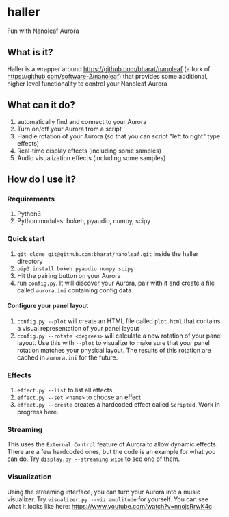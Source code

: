 # haller
Fun with Nanoleaf Aurora

## What is it?
Haller is a wrapper around https://github.com/bharat/nanoleaf (a fork of https://github.com/software-2/nanoleaf) that provides some additional, higher level functionality to control your Nanoleaf Aurora

## What can it do?
1. automatically find and connect to your Aurora
1. Turn on/off your Aurora from a script
1. Handle rotation of your Aurora (so that you can script "left to right" type effects)
1. Real-time display effects (including some samples)
1. Audio visualization effects (including some samples)

## How do I use it?

### Requirements
1. Python3
1. Python modules: bokeh, pyaudio, numpy, scipy

### Quick start
1. `git clone git@github.com:bharat/nanoleaf.git` inside the haller directory
1. `pip3 install bokeh pyaudio numpy scipy`
1. Hit the pairing button on your Aurora
1. run `config.py`. It will discover your Aurora, pair with it and create a file called `aurora.ini` containing config data.

#### Configure your panel layout
1. `config.py --plot` will create an HTML file called `plot.html` that contains a visual representation of your panel layout
1. `config.py --rotate <degrees>` will calculate a new rotation of your panel layout. Use this with `--plot` to visualize to make sure that your panel rotation matches your physical layout. The results of this rotation are cached in `aurora.ini` for the future.

### Effects
1. `effect.py --list` to list all effects
1. `effect.py --set <name>` to choose an effect
1. `effect.py --create` creates a hardcoded effect called `Scripted`. Work in progress here.

### Streaming

This uses the `External Control` feature of Aurora to allow dynamic effects. There are a few hardcoded ones, but the code is an example for what you can do. Try `display.py --streaming wipe` to see one of them.

### Visualization

Using the streaming interface, you can turn your Aurora into a music visualizer. Try `visualizer.py --viz amplitude` for yourself. You can see what it looks like here: https://www.youtube.com/watch?v=nnojsRrwK4c
